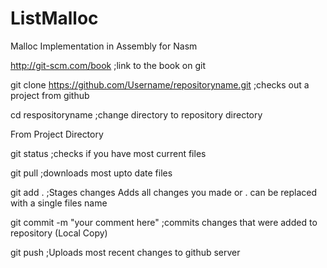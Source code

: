 ListMalloc
==========

Malloc Implementation in Assembly for Nasm

http://git-scm.com/book     ;link to the book on git

git clone https://github.com/Username/repositoryname.git  ;checks out a project from github

cd respositoryname        ;change directory to repository directory 


From Project Directory

git status   ;checks if you have most current files

git pull     ;downloads most upto date files

git add .    ;Stages changes Adds all changes you made or .  can be replaced with a single files name

git commit -m "your comment here"   ;commits changes that were added to repository (Local Copy)

git push     ;Uploads most recent changes to github server
